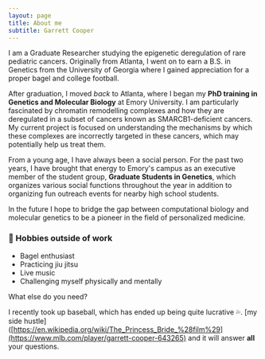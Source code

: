 ```yaml
---
layout: page
title: About me
subtitle: Garrett Cooper
---
```


I am a Graduate Researcher studying the epigenetic deregulation of rare pediatric cancers. Originally from Atlanta, I went on to earn a B.S. in Genetics from the University of Georgia where I gained appreciation for a proper bagel and college football.

After graduation, I moved *back* to Atlanta, where I began my **PhD training in Genetics and Molecular Biology** at Emory University. I am particularly fascinated by chromatin remodelling complexes and how they are deregulated in a subset of cancers known as SMARCB1-deficient cancers. My current project is focused on understanding the mechanisms by which these complexes are incorrectly targeted in these cancers, which may potentially help us treat them.

From a young age, I have always been a social person. For the past two years, I have brought that energy to Emory's campus as an executive member of the student group, **Graduate Students in Genetics**, which organizes various social functions throughout the year in addition to organizing fun outreach events for nearby high school students.

In the future I hope to bridge the gap between computational biology and molecular genetics to be a pioneer in the field of personalized medicine.

### :yellow_heart: Hobbies outside of work
- Bagel enthusiast
- Practicing jiu jitsu 
- Live music
- Challenging myself physically and mentally

What else do you need?


I recently took up baseball, which has ended up being quite lucrative :sweat_drops:.  [my side hustle]([https://en.wikipedia.org/wiki/The_Princess_Bride_%28film%29](https://www.mlb.com/player/garrett-cooper-643265) and it will answer **all** your questions.
